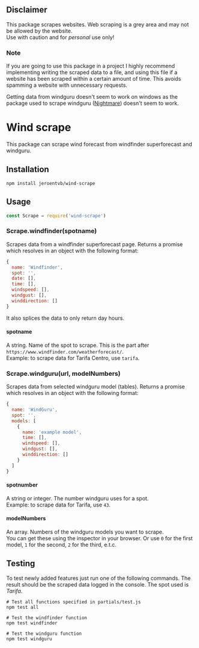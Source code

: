 ## Disclaimer
This package scrapes websites. Web scraping is a grey area and may not be allowed by the website.  
Use with caution and for *personal* use only!

### Note
If you are going to use this package in a project I highly recommend implementing writing the scraped data to a file, and using this file if a website has been scraped within a certain amount of time. This avoids spamming a website with unnecessary requests.  

Getting data from windguru doesn't seem to work on windows as the package used to scrape windguru ([Nightmare](https://github.com/segmentio/nightmare)) doesn't seem to work.

# Wind scrape
This package can scrape wind forecast from windfinder superforecast and windguru.

## Installation
```
npm install jeroentvb/wind-scrape
```

## Usage
```js
const Scrape = require('wind-scrape')
```

### Scrape.windfinder(spotname)
Scrapes data from a windfinder superforecast page. Returns a promise which resolves in an object with the following format:
```js
{
  name: 'Windfinder',
  spot: '',
  date: [],
  time: [],
  windspeed: [],
  windgust: [],
  winddirection: []
}
```  
It also splices the data to only return day hours.

#### spotname  
A string. Name of the spot to scrape. This is the part after `https://www.windfinder.com/weatherforecast/`.  
Example: to scrape data for Tarifa Centro, use `tarifa`.

### Scrape.windguru(url, modelNumbers)
Scrapes data from selected windguru model (tables). Returns a promise which resolves in an object with the following format:
```js
{
  name: 'WindGuru',
  spot: '',
  models: [
    {
      name: 'example model',
      time: [],
      windspeed: [],
      windgust: [],
      winddirection: []
    }
  ]
}
```

#### spotnumber
A string or integer. The number windguru uses for a spot.  
Example: to scrape data for Tarifa, use `43`.

#### modelNumbers
An array. Numbers of the windguru models you want to scrape.  
You can get these using the inspector in your browser. Or use `0` for the first model, `1` for the second, `2` for the third, e.t.c.

## Testing
To test newly added features just run one of the following commands. The result should be the scraped data logged in the console. The spot used is *Tarifa*.
```shell
# Test all functions specified in partials/test.js
npm test all  

# Test the windfinder function
npm test windfinder  

# Test the windguru function
npm test windguru
```
